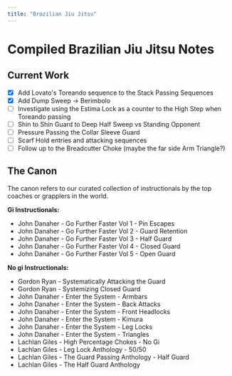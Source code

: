```yaml
---
title: "Brazilian Jiu Jitsu"
---
```


# Compiled Brazilian Jiu Jitsu Notes

## Current Work
- [X] Add Lovato's Toreando sequence to the Stack Passing Sequences
- [X] Add Dump Sweep $\rightarrow$ Berimbolo
- [ ] Investigate using the Estima Lock as a counter to the High Step when Toreando passing
- [ ] Shin to Shin Guard to Deep Half Sweep vs Standing Opponent
- [ ] Pressure Passing the Collar Sleeve Guard
- [ ] Scarf Hold entries and attacking sequences
- [ ] Follow up to the Breadcutter Choke (maybe the far side Arm Triangle?)

## The Canon
The canon refers to our curated collection of instructionals by the top coaches or grapplers in the world.

**Gi Instructionals:**
- John Danaher - Go Further Faster Vol 1 - Pin Escapes
- John Danaher - Go Further Faster Vol 2 - Guard Retention
- John Danaher - Go Further Faster Vol 3 - Half Guard
- John Danaher - Go Further Faster Vol 4 - Closed Guard
- John Danaher - Go Further Faster Vol 5 - Open Guard

**No gi Instructionals:**
- Gordon Ryan - Systematically Attacking the Guard
- Gordon Ryan - Systemizing Closed Guard
- John Danaher - Enter the System - Armbars
- John Danaher - Enter the System - Back Attacks
- John Danaher - Enter the System - Front Headlocks
- John Danaher - Enter the System - Kimura
- John Danaher - Enter the System - Leg Locks
- John Danaher - Enter the System - Triangles
- Lachlan Giles - High Percentage Chokes - No Gi
- Lachlan Giles - Leg Lock Anthology - 50/50
- Lachlan Giles - The Guard Passing Anthology - Half Guard
- Lachlan Giles - The Half Guard Anthology

